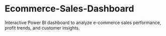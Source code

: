 # Ecommerce-Sales-Dashboard
Interactive Power BI dashboard to analyze e-commerce sales performance, profit trends, and customer insights.
